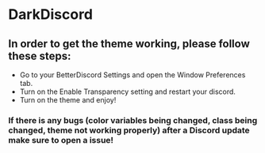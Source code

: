 # DarkDiscord
## In order to get the theme working, please follow these steps:
- Go to your BetterDiscord Settings and open the Window Preferences tab.
- Turn on the Enable Transparency setting and restart your discord.
- Turn on the theme and enjoy!
### If there is any bugs (color variables being changed, class being changed, theme not working properly) after a Discord update make sure to open a issue!
